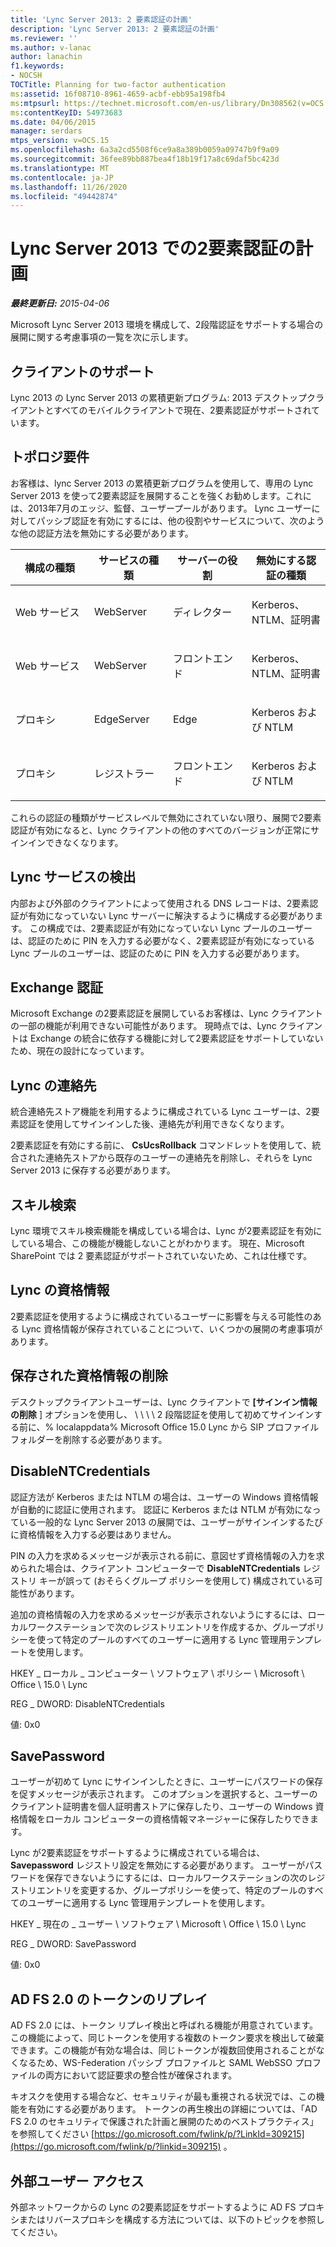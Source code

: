 ```yaml
---
title: 'Lync Server 2013: 2 要素認証の計画'
description: 'Lync Server 2013: 2 要素認証の計画'
ms.reviewer: ''
ms.author: v-lanac
author: lanachin
f1.keywords:
- NOCSH
TOCTitle: Planning for two-factor authentication
ms:assetid: 16f08710-8961-4659-acbf-ebb95a198fb4
ms:mtpsurl: https://technet.microsoft.com/en-us/library/Dn308562(v=OCS.15)
ms:contentKeyID: 54973683
ms.date: 04/06/2015
manager: serdars
mtps_version: v=OCS.15
ms.openlocfilehash: 6a3a2cd5508f6ce9a8a389b0059a09747b9f9a09
ms.sourcegitcommit: 36fee89bb887bea4f18b19f17a8c69daf5bc423d
ms.translationtype: MT
ms.contentlocale: ja-JP
ms.lasthandoff: 11/26/2020
ms.locfileid: "49442874"
---
```

# <a name="planning-for-two-factor-authentication-in-lync-server-2013"></a>Lync Server 2013 での2要素認証の計画

<div data-xmlns="http://www.w3.org/1999/xhtml">

<div class="topic" data-xmlns="http://www.w3.org/1999/xhtml" data-msxsl="urn:schemas-microsoft-com:xslt" data-cs="https://msdn.microsoft.com/">

<div data-asp="https://msdn2.microsoft.com/asp">



</div>

<div id="mainSection">

<div id="mainBody">

<span> </span>

_**最終更新日:** 2015-04-06_

Microsoft Lync Server 2013 環境を構成して、2段階認証をサポートする場合の展開に関する考慮事項の一覧を次に示します。

<div>

## <a name="client-support"></a>クライアントのサポート

Lync 2013 の Lync Server 2013 の累積更新プログラム: 2013 デスクトップクライアントとすべてのモバイルクライアントで現在、2要素認証がサポートされています。

</div>

<div>

## <a name="topology-requirements"></a>トポロジ要件

お客様は、lync Server 2013 の累積更新プログラムを使用して、専用の Lync Server 2013 を使って2要素認証を展開することを強くお勧めします。これには、2013年7月のエッジ、監督、ユーザープールがあります。 Lync ユーザーに対してパッシブ認証を有効にするには、他の役割やサービスについて、次のような他の認証方法を無効にする必要があります。


<table>
<colgroup>
<col style="width: 25%" />
<col style="width: 25%" />
<col style="width: 25%" />
<col style="width: 25%" />
</colgroup>
<thead>
<tr class="header">
<th>構成の種類</th>
<th>サービスの種類</th>
<th>サーバーの役割</th>
<th>無効にする認証の種類</th>
</tr>
</thead>
<tbody>
<tr class="odd">
<td><p>Web サービス</p></td>
<td><p>WebServer</p></td>
<td><p>ディレクター</p></td>
<td><p>Kerberos、NTLM、証明書</p></td>
</tr>
<tr class="even">
<td><p>Web サービス</p></td>
<td><p>WebServer</p></td>
<td><p>フロントエンド</p></td>
<td><p>Kerberos、NTLM、証明書</p></td>
</tr>
<tr class="odd">
<td><p>プロキシ</p></td>
<td><p>EdgeServer</p></td>
<td><p>Edge</p></td>
<td><p>Kerberos および NTLM</p></td>
</tr>
<tr class="even">
<td><p>プロキシ</p></td>
<td><p>レジストラー</p></td>
<td><p>フロントエンド</p></td>
<td><p>Kerberos および NTLM</p></td>
</tr>
</tbody>
</table>


これらの認証の種類がサービスレベルで無効にされていない限り、展開で2要素認証が有効になると、Lync クライアントの他のすべてのバージョンが正常にサインインできなくなります。

</div>

<div>

## <a name="lync-service-discovery"></a>Lync サービスの検出

内部および外部のクライアントによって使用される DNS レコードは、2要素認証が有効になっていない Lync サーバーに解決するように構成する必要があります。 この構成では、2要素認証が有効になっていない Lync プールのユーザーは、認証のために PIN を入力する必要がなく、2要素認証が有効になっている Lync プールのユーザーは、認証のために PIN を入力する必要があります。

</div>

<div>

## <a name="exchange-authentication"></a>Exchange 認証

Microsoft Exchange の2要素認証を展開しているお客様は、Lync クライアントの一部の機能が利用できない可能性があります。 現時点では、Lync クライアントは Exchange の統合に依存する機能に対して2要素認証をサポートしていないため、現在の設計になっています。

</div>

<div>

## <a name="lync-contacts"></a>Lync の連絡先

統合連絡先ストア機能を利用するように構成されている Lync ユーザーは、2要素認証を使用してサインインした後、連絡先が利用できなくなります。

2要素認証を有効にする前に、 **CsUcsRollback** コマンドレットを使用して、統合された連絡先ストアから既存のユーザーの連絡先を削除し、それらを Lync Server 2013 に保存する必要があります。

</div>

<div>

## <a name="skill-search"></a>スキル検索

Lync 環境でスキル検索機能を構成している場合は、Lync が2要素認証を有効にしている場合、この機能が機能しないことがわかります。 現在、Microsoft SharePoint では 2 要素認証がサポートされていないため、これは仕様です。

</div>

<div>

## <a name="lync-credentials"></a>Lync の資格情報

2要素認証を使用するように構成されているユーザーに影響を与える可能性のある Lync 資格情報が保存されていることについて、いくつかの展開の考慮事項があります。

<div>

## <a name="deleting-saved-credentials"></a>保存された資格情報の削除

デスクトップクライアントユーザーは、Lync クライアントで **[サインイン情報の削除** ] オプションを使用し、 \\ \\ \\ \\ 2 段階認証を使用して初めてサインインする前に、% localappdata% Microsoft Office 15.0 Lync から SIP プロファイルフォルダーを削除する必要があります。

</div>

<div>

## <a name="disablentcredentials"></a>DisableNTCredentials

認証方法が Kerberos または NTLM の場合は、ユーザーの Windows 資格情報が自動的に認証に使用されます。 認証に Kerberos または NTLM が有効になっている一般的な Lync Server 2013 の展開では、ユーザーがサインインするたびに資格情報を入力する必要はありません。

PIN の入力を求めるメッセージが表示される前に、意図せず資格情報の入力を求められた場合は、クライアント コンピューターで **DisableNTCredentials** レジストリ キーが誤って (おそらくグループ ポリシーを使用して) 構成されている可能性があります。

追加の資格情報の入力を求めるメッセージが表示されないようにするには、ローカルワークステーションで次のレジストリエントリを作成するか、グループポリシーを使って特定のプールのすべてのユーザーに適用する Lync 管理用テンプレートを使用します。

HKEY \_ ローカル \_ コンピューター \\ ソフトウェア \\ ポリシー \\ Microsoft \\ Office \\ 15.0 \\ Lync

REG \_ DWORD: DisableNTCredentials

値: 0x0

</div>

<div>

## <a name="savepassword"></a>SavePassword

ユーザーが初めて Lync にサインインしたときに、ユーザーにパスワードの保存を促すメッセージが表示されます。 このオプションを選択すると、ユーザーのクライアント証明書を個人証明書ストアに保存したり、ユーザーの Windows 資格情報をローカル コンピューターの資格情報マネージャーに保存したりできます。

Lync が2要素認証をサポートするように構成されている場合は、 **Savepassword** レジストリ設定を無効にする必要があります。 ユーザーがパスワードを保存できないようにするには、ローカルワークステーションの次のレジストリエントリを変更するか、グループポリシーを使って、特定のプールのすべてのユーザーに適用する Lync 管理用テンプレートを使用します。

HKEY \_ 現在の \_ ユーザー \\ ソフトウェア \\ Microsoft \\ Office \\ 15.0 \\ Lync

REG \_ DWORD: SavePassword

値: 0x0

</div>

</div>

<div>

## <a name="ad-fs-20-token-replay"></a>AD FS 2.0 のトークンのリプレイ

AD FS 2.0 には、トークン リプレイ検出と呼ばれる機能が用意されています。この機能によって、同じトークンを使用する複数のトークン要求を検出して破棄できます。この機能が有効な場合は、同じトークンが複数回使用されることがなくなるため、WS-Federation パッシブ プロファイルと SAML WebSSO プロファイルの両方において認証要求の整合性が確保されます。

キオスクを使用する場合など、セキュリティが最も重視される状況では、この機能を有効にする必要があります。 トークンの再生検出の詳細については、「AD FS 2.0 のセキュリティで保護された計画と展開のためのベストプラクティス」を参照してください [https://go.microsoft.com/fwlink/p/?LinkId=309215](https://go.microsoft.com/fwlink/p/?linkid=309215) 。

</div>

<div>

## <a name="external-user-access"></a>外部ユーザー アクセス

外部ネットワークからの Lync の2要素認証をサポートするように AD FS プロキシまたはリバースプロキシを構成する方法については、以下のトピックを参照してください。

</div>

</div>

<span> </span>

</div>

</div>

</div>

